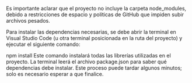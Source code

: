 Es importante aclarar que el proyecto no incluye la carpeta node_modules, debido a restricciones de espacio y políticas de GitHub que impiden subir archivos pesados.

Para instalar las dependencias necesarias, se debe abrir la terminal en Visual Studio Code (u otra terminal posicionada en la ruta del proyecto) y ejecutar el siguiente comando:

npm install
Este comando instalará todas las librerías utilizadas en el proyecto. La terminal leerá el archivo package.json para saber qué dependencias debe instalar. Este proceso puede tardar algunos minutos; solo es necesario esperar a que finalice.
